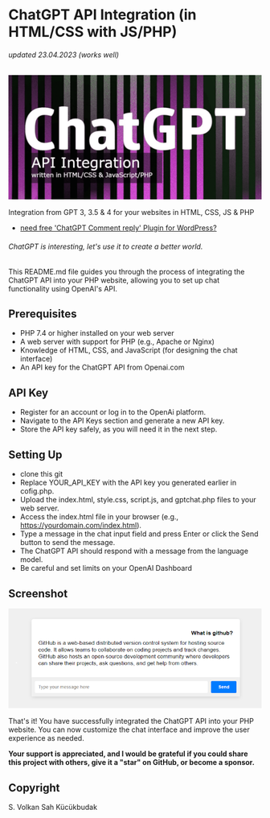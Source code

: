 # ChatGPT API Integration (in HTML/CSS with JS/PHP)
###### updated 23.04.2023 (works well)
![Screenshot](chatgpt.png)

Integration from GPT 3, 3.5 & 4 for your websites in HTML, CSS, JS & PHP

- [need free 'ChatGPT Comment reply' Plugin for WordPress?](https://github.com/VolkanSah/ChatGPT-Comments-Reply-WordPress-Plugin)
###### ChatGPT is interesting, let's use it to create a better world.

This README.md file guides you through the process of integrating the ChatGPT API into your PHP website, allowing you to set up chat functionality using OpenAI's API.

## Prerequisites
-  PHP 7.4 or higher installed on your web server
-  A web server with support for PHP (e.g., Apache or Nginx)
-  Knowledge of HTML, CSS, and JavaScript (for designing the chat interface)
-  An API key for the ChatGPT API from Openai.com

## API Key
- Register for an account or log in to the OpenAi platform.
- Navigate to the API Keys section and generate a new API key.
- Store the API key safely, as you will need it in the next step.

## Setting Up
- clone this git
- Replace YOUR_API_KEY with the API key you generated earlier in cofig.php.
- Upload the index.html, style.css, script.js, and gptchat.php files to your web server.
- Access the index.html file in your browser (e.g., https://yourdomain.com/index.html).
- Type a message in the chat input field and press Enter or click the Send button to send the message.
- The ChatGPT API should respond with a message from the language model.
- Be careful and set limits on your OpenAI Dashboard
## Screenshot
<img src="screenshot.png">

That's it! You have successfully integrated the ChatGPT API into your PHP website. You can now customize the chat interface and improve the user experience as needed.

**Your support is appreciated, and I would be grateful if you could share this project with others, give it a "star" on GitHub, or become a sponsor.**

## Copyright
S. Volkan Sah Kücükbudak
